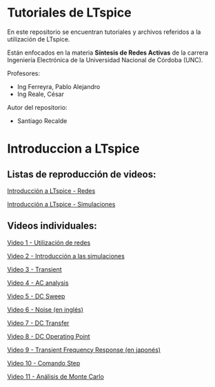 # Tutoriales de LTspice

En este repositorio se encuentran tutoriales y archivos referidos a la utilización de LTspice. 

Están enfocados en la materia **Síntesis de Redes Activas** de la carrera Ingeniería Electrónica de la Universidad Nacional de Córdoba (UNC).

Profesores:

- Ing Ferreyra, Pablo Alejandro
- Ing Reale, César

Autor del repositorio:

- Santiago Recalde

# Introduccion a LTspice

## Listas de reproducción de videos:

[Introducción a LTspice - Redes](https://www.youtube.com/playlist?list=PLxwM1NQC2TeihNd_8CLKCSvofpcM-s0oi)

[Introducción a LTspice - Simulaciones](https://www.youtube.com/playlist?list=PLxwM1NQC2Teh6saVS6PoI5mnRQv0pNctu)

## Videos individuales:

[Video 1 - Utilización de redes](https://youtu.be/NaM_E_A4kUA)

[Video 2 - Introducción a las simulaciones](https://youtu.be/sGu-cLfD0Cw)

[Video 3 - Transient](https://youtu.be/8aswXkwjpRY)

[Video 4 - AC analysis](https://youtu.be/BURu8Q6Cb14)

[Video 5 - DC Sweep](https://youtu.be/5fZ7GgcgDa0)

[Video 6 - Noise (en inglés)](https://www.youtube.com/watch?v=hnhM3ejCjTw&ab_channel=trevortjes%2FTheRepairCaf%C3%A9)

[Video 7 - DC Transfer](https://youtu.be/5-CfX2qQSgs)

[Video 8 - DC Operating Point](https://youtu.be/Q_F5ED8XU7s)

[Video 9 - Transient Frequency Response (en japonés)](https://www.youtube.com/watch?v=eB5xjCYfo5Y&t=198s&ab_channel=SankyoshaLTspiceTIPSMovie)

[Video 10 - Comando Step](https://youtu.be/qyRVwmlB97M)

[Video 11 - Análisis de Monte Carlo](https://youtu.be/PnYpuhgI-Xs)
